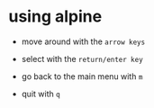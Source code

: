 # using alpine

* move around with the `arrow keys`

* select with the `return/enter key`

* go back to the main menu with `m`

* quit with `q`


